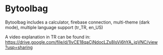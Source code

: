 # Bytoolbag
Bytoolbag includes a calculator, firebase connection, multi-theme (dark mode), multiple language support (tr_TR, en_US)

A video explanation in TR can be found in: https://drive.google.com/file/d/1lvCE18qaCjNdocLZs8IsVi6hYA_jqVNC/view?usp=sharing
